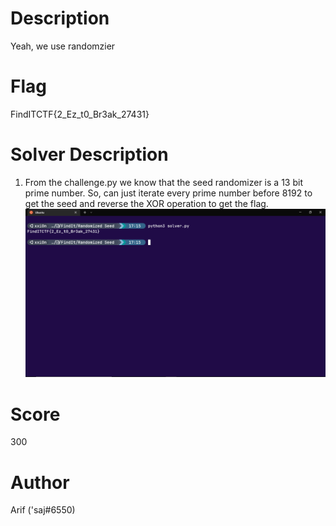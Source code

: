 # Description
Yeah, we use randomzier

# Flag
FindITCTF{2_Ez_t0_Br3ak_27431}

# Solver Description
1. From the challenge.py we know that the seed randomizer is a 13 bit prime number. So, can just iterate every prime number before 8192 to get the seed and reverse the XOR operation to get the flag.
![solver](./solver.png)

# Score
300

# Author
Arif ('saj#6550)